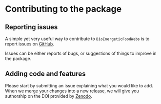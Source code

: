 # Contributing to the package

## Reporting issues

A simple yet very useful way to contribute to `BioEnergeticFoodWebs` is to
report issues on [GitHub][issues].

[issues]: https://github.com/PoisotLab/BioEnergeticFoodWebs.jl/issues "Open an issue"

Issues can be either reports of bugs, or suggestions of things to improve
in the package.

## Adding code and features

Please start by submitting an issue explaining what you would like to add. When
we merge your changes into a new release, we will give you authorship on
the DOI provided by [Zenodo][zenodo].

[zenodo]: https://zenodo.org/record/160189#.V_1sLnVhlhE
